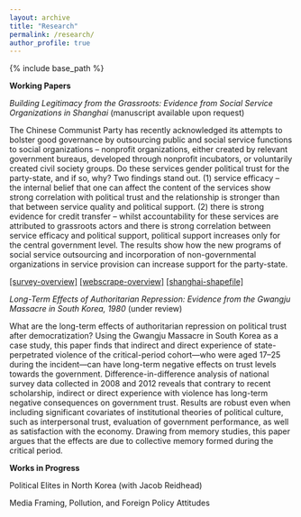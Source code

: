 ```yaml
---
layout: archive
title: "Research"
permalink: /research/
author_profile: true
---
```


{% include base_path %}

**Working Papers**

*Building Legitimacy from the Grassroots: Evidence from Social Service Organizations in Shanghai* (manuscript available upon request)

The Chinese Communist Party has recently acknowledged its attempts to bolster good governance   by outsourcing public and social service functions to social organizations – nonprofit organizations, either created by relevant government bureaus, developed through nonprofit incubators, or voluntarily created civil society groups. Do these services gender political trust for the party-state, and if so, why? Two findings stand out. (1) service efficacy – the internal belief that one can affect the content of the services show strong correlation with political trust and the relationship is stronger than that between service quality and political support. (2) there is strong evidence for credit transfer – whilst accountability for these services are attributed to grassroots actors and there is strong correlation between service efficacy and political support, political support increases only for the central government level. The results show how the new programs of social service outsourcing and incorporation of non-governmental organizations in service provision can increase support for the party-state.

[[survey-overview]](/files/link_one.html) [[webscrape-overview]](/files/link_two.html) [[shanghai-shapefile]](https://www.arcgis.com/home/item.html?id=105f92bd1fe54d428bea35eade65691b)

*Long-Term Effects of Authoritarian Repression: Evidence from the Gwangju Massacre in South Korea, 1980* (under review)

What are the long-term effects of authoritarian repression on political trust after democratization? Using the Gwangju Massacre in South Korea as a case study, this paper finds that indirect and direct experience of state-perpetrated violence of the critical-period cohort—who were aged 17–25 during the incident—can have long-term negative effects on trust levels towards the government. Difference-in-difference analysis of national survey data collected in 2008 and 2012 reveals that contrary to recent scholarship, indirect or direct experience with violence has long-term negative consequences on government trust. Results are robust even when including significant covariates of institutional theories of political culture, such as interpersonal trust, evaluation of government performance, as well as satisfaction with the economy. Drawing from memory studies, this paper argues that the effects are due to collective memory formed during the critical period.


**Works in Progress**

Political Elites in North Korea (with Jacob Reidhead)

Media Framing, Pollution, and Foreign Policy Attitudes
